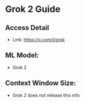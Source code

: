 # Grok 2 Guide

## Access Detail
* Link: https://x.com/i/grok

## ML Model: 
* Grok 2

## Context Window Size: 
* Grok 2 does not release this info
